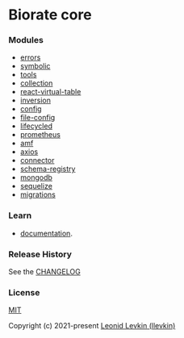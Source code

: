 # Biorate core

### Modules

* [errors](https://biorate.github.io/core/modules/errors.html)
* [symbolic](https://biorate.github.io/core/modules/symbolic.html)
* [tools](https://biorate.github.io/core/modules/tools.html)
* [collection](https://biorate.github.io/core/modules/collection.html)
* [react-virtual-table](https://biorate.github.io/core/modules/react_virtual_table.html)
* [inversion](https://biorate.github.io/core/modules/inversion.html)
* [config](https://biorate.github.io/core/modules/config.html)
* [file-config](https://biorate.github.io/core/modules/file_config.html)
* [lifecycled](https://biorate.github.io/core/modules/lifecycled.html)
* [prometheus](https://biorate.github.io/core/modules/prometheus.html)
* [amf](https://biorate.github.io/core/modules/amf.html)
* [axios](https://biorate.github.io/core/modules/axios.html)
* [connector](https://biorate.github.io/core/modules/connector.html)
* [schema-registry](https://biorate.github.io/core/modules/schema_registry.html)
* [mongodb](https://biorate.github.io/core/modules/mongodb.html)
* [sequelize](https://biorate.github.io/core/modules/sequelize.html)
* [migrations](https://biorate.github.io/core/modules/migrations.html)

### Learn
* [documentation](https://biorate.github.io/core/).

### Release History
See the [CHANGELOG](https://github.com/biorate/core/blob/master/CHANGELOG.md)

### License
[MIT](https://github.com/biorate/core/blob/master/LICENSE)

Copyright (c) 2021-present [Leonid Levkin (llevkin)](mailto:llevkin@yandex.ru)
